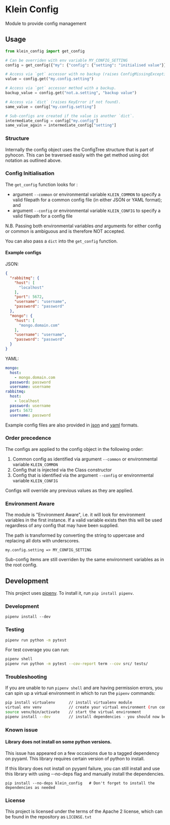 # Klein Config

Module to provide config management

## Usage

```python
from klein_config import get_config

# Can be overriden with env variable MY_CONFIG_SETTING
config = get_config({"my": {"config": {"setting": "initialised value"}})

# Access via `get` accessor with no backup (raises ConfigMissingException if not found).
value = config.get("my.config.setting")

# Access via `get` accessor method with a backup.
backup_value = config.get("not.a.setting", "backup value")

# Access via `dict` (raises KeyError if not found).
same_value = config["my.config.setting"]

# Sub-configs are created if the value is another `dict`.
intermediate_config = config["my.config"]
same_value_again = intermediate_config["setting"]
```

### Structure
Internally the config object uses the ConfigTree structure that is part of pyhocon. This can be traversed easily with the get method using dot notation as outlined above.

### Config Initialisation
The `get_config` function looks for :
- argument `--common` or environmental variable `KLEIN_COMMON` to specify a valid filepath for a common config file (in either JSON or YAML format); and
- argument `--config` or environmental variable `KLEIN_CONFIG` to specify a valid filepath for a config file 


N.B. Passing both environmental variables _and_ arguments for either config or common is ambiguous and is therefore NOT accepted.

You can also pass a `dict` into the `get_config` function.

#### Example configs
JSON:
```json
{
  "rabbitmq": {
    "host": [
      "localhost"
    ],
    "port": 5672,
    "username": "username",
    "password": "password"
  },
  "mongo": {
    "host": [
      "mongo.domain.com"
    ],
    "username": "username",
    "password": "password"
  }
}
```
YAML:
```yaml
mongo:
  host:
    - mongo.domain.com
  password: password
  username: username
rabbitmq:
  host:
    - localhost
  password: username
  port: 5672
  username: password
```

Example config files are also provided in [json](example.config.json) and [yaml](example.config.yaml) formats.

### Order precedence
The configs are applied to the config object in the following order: 

1. Common config as identified via argument `--common` or environmental variable `KLEIN_COMMON`
2. Config that is injected via the Class constructor
3. Config that is identified via the argument `--config` or environmental variable `KLEIN_CONFIG`


Configs will override any previous values as they are applied.

### Environment Aware
The module is "Environment Aware", i.e. it will look for environment variables in the first instance. If a valid variable exists then this will be used regardless of any config that may have been supplied.

The path is transformed by converting the string to uppercase and replacing all dots with underscores.

```
my.config.setting => MY_CONFIG_SETTING
```

Sub-config items are still overriden by the same environment variables as in the root config.

## Development
This project uses [pipenv](https://github.com/pypa/pipenv). To install it, run `pip install pipenv`.

### Development
```
pipenv install --dev
```

### Testing
```bash
pipenv run python -m pytest
```
For test coverage you can run:
```bash
pipenv shell
pipenv run python -m pytest --cov-report term --cov src/ tests/
```

### Troubleshooting

If you are unable to run `pipenv shell` and are having permission errors, you can spin up a virtual environment in which to run 
the `pipenv` commands:

```bash
pip install virtualenv      // install virtualenv module
virtual env venv            // create your virtual environment (run command from project root directory)
source venv/bin/activate    // start the virtual environment
pipenv install --dev        // install dependencies - you should now be able to run the tests with the above commands
```

### Known issue

#### Library does not install on some python versions.
This issue has appeared on a few occasions due to a tagged dependency on pyyaml. This library requires certain version of python to install. 

If this library does not install on pyyaml failure, you can still install and use this library with using --no-deps flag and manually install the dependencies. 

```
pip install --no-deps klein_config   # Don't forget to install the dependencies as needed
```


### License
This project is licensed under the terms of the Apache 2 license, which can be found in the repository as `LICENSE.txt`
